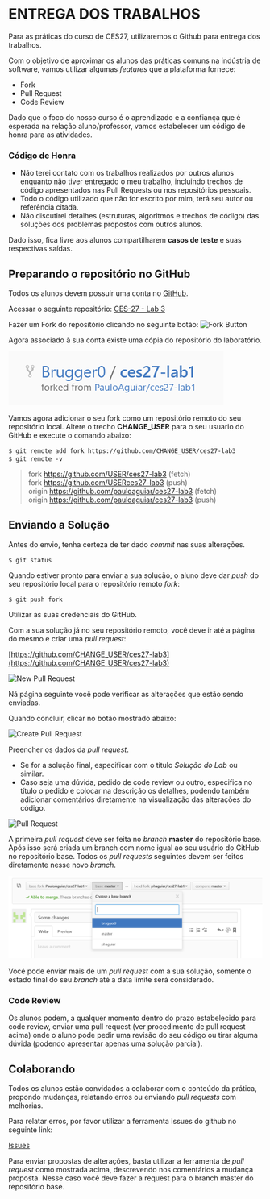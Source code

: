 # ENTREGA DOS TRABALHOS
Para as práticas do curso de CES27, utilizaremos o Github para entrega dos trabalhos.

Com o objetivo de aproximar os alunos das práticas comuns na indústria de software, vamos utilizar algumas *features* que a plataforma fornece:
 * Fork
 * Pull Request
 * Code Review 

Dado que o foco do nosso curso é o aprendizado e a confiança que é esperada na relação aluno/professor, vamos estabelecer um código de honra para as atividades.

### Código de Honra
 * Não terei contato com os trabalhos realizados por outros alunos enquanto não tiver entregado o meu trabalho, incluindo trechos de código apresentados nas Pull Requests ou nos repositórios pessoais.
 * Todo o código utilizado que não for escrito por mim, terá seu autor ou referência citada.
 * Não discutirei detalhes (estruturas, algoritmos e trechos de código) das soluções dos problemas propostos com outros alunos.
 
Dado isso, fica livre aos alunos compartilharem **casos de teste** e suas respectivas saídas.

## Preparando o repositório no GitHub

Todos os alunos devem possuir uma conta no [GitHub](https://github.com).

Acessar o seguinte repositório: [CES-27 - Lab 3](https://github.com/PauloAguiar/ces27-lab3)

Fazer um Fork do repositório clicando no seguinte botão: ![Fork Button](https://help.github.com/assets/images/help/repository/fork_button.jpg)

Agora associado à sua conta existe uma cópia do repositório do laboratório.

![Forked Repository](doc/forked-repo.PNG?raw=true)

Vamos agora adicionar o seu fork como um repositório remoto do seu repositório local. Altere o trecho **CHANGE_USER** para o seu usuario do GitHub e execute o comando abaixo:

```shell
$ git remote add fork https://github.com/CHANGE_USER/ces27-lab3
$ git remote -v
```
>fork   https://github.com/USER/ces27-lab3 (fetch)  
>fork   https://github.com/USERces27-lab3 (push)  
>origin https://github.com/pauloaguiar/ces27-lab3 (fetch)  
>origin https://github.com/pauloaguiar/ces27-lab3 (push)  

## Enviando a Solução

Antes do envio, tenha certeza de ter dado *commit* nas suas alterações.

```shell
$ git status
```

Quando estiver pronto para enviar a sua solução, o aluno deve dar *push* do seu repositório local para o repositório remoto *fork*:

```shell
$ git push fork
```
Utilizar as suas credenciais do GitHub.

Com a sua solução já no seu repositório remoto, você deve ir até a página do mesmo e criar uma *pull request*:

[https://github.com/CHANGE_USER/ces27-lab3](https://github.com/CHANGE_USER/ces27-lab3)

![New Pull Request](https://help.github.com/assets/images/help/pull_requests/pull-request-start-review-button.png)

Ná página seguinte você pode verificar as alterações que estão sendo enviadas.

Quando concluir, clicar no botão mostrado abaixo:

![Create Pull Request](https://help.github.com/assets/images/help/pull_requests/pull-request-click-to-create.png)

Preencher os dados da *pull request*.

 * Se for a solução final, especificar com o título *Solução do Lab* ou similar.
 * Caso seja uma dúvida, pedido de code review ou outro, especifica no título o pedido e colocar na descrição os detalhes, podendo também adicionar comentários diretamente na visualização das alterações do código.

![Pull Request](https://help.github.com/assets/images/help/pull_requests/pullrequest-description.png)

A primeira *pull request* deve ser feita no *branch* **master** do repositório base. Após isso será criada um branch com nome igual ao seu usuário do GitHub no repositório base. Todos os *pull requests* seguintes devem ser feitos diretamente nesse novo *branch*.

![Branches](doc/branches.PNG?raw=true)

Você pode enviar mais de um *pull request* com a sua solução, somente o estado final do seu *branch* até a data limite será considerado.

### Code Review

Os alunos podem, a qualquer momento dentro do prazo estabelecido para code review, enviar uma pull request (ver procedimento de pull request acima) onde o aluno pode pedir uma revisão do seu código ou tirar alguma dúvida (podendo apresentar apenas uma solução parcial).

## Colaborando

Todos os alunos estão convidados a colaborar com o conteúdo da prática, propondo mudanças, relatando erros ou enviando *pull requests* com melhorias.

Para relatar erros, por favor utilizar a ferramenta Issues do github no seguinte link:

[Issues](https://github.com/PauloAguiar/ces27-lab3/issues)

Para enviar propostas de alterações, basta utilizar a ferramenta de *pull request* como mostrada acima, descrevendo nos comentários a mudança proposta. Nesse caso você deve fazer a request para o branch master do repositório base.